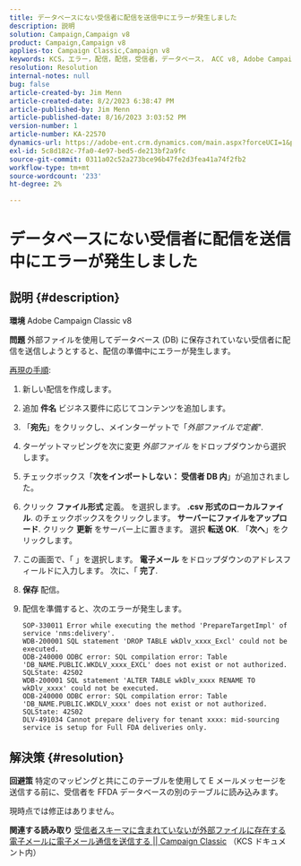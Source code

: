```yaml
---
title: データベースにない受信者に配信を送信中にエラーが発生しました
description: 説明
solution: Campaign,Campaign v8
product: Campaign,Campaign v8
applies-to: Campaign Classic,Campaign v8
keywords: KCS，エラー，配信，配信，受信者，データベース， ACC v8, Adobe Campaign Classic v8
resolution: Resolution
internal-notes: null
bug: false
article-created-by: Jim Menn
article-created-date: 8/2/2023 6:38:47 PM
article-published-by: Jim Menn
article-published-date: 8/16/2023 3:03:52 PM
version-number: 1
article-number: KA-22570
dynamics-url: https://adobe-ent.crm.dynamics.com/main.aspx?forceUCI=1&pagetype=entityrecord&etn=knowledgearticle&id=6b6596ca-6331-ee11-bdf3-6045bd006295
exl-id: 5c8d182c-7fa0-4e97-bed5-de213bf2a9fc
source-git-commit: 0311a02c52a273bce96b47fe2d3fea41a74f2fb2
workflow-type: tm+mt
source-wordcount: '233'
ht-degree: 2%

---
```


# データベースにない受信者に配信を送信中にエラーが発生しました

## 説明 {#description}


<b>環境</b>
Adobe Campaign Classic v8

<b>問題</b>
外部ファイルを使用してデータベース (DB) に保存されていない受信者に配信を送信しようとすると、配信の準備中にエラーが発生します。

<u>再現の手順</u>:

1. 新しい配信を作成します。
2. 追加 <b>件名</b> ビジネス要件に応じてコンテンツを追加します。
3. 「<b>宛先</b>」をクリックし、メインターゲットで「*外部ファイルで定義*&quot;.
4. ターゲットマッピングを次に変更 *外部ファイル* をドロップダウンから選択します。
5. チェックボックス「<b>次をインポートしない： </b><b>受信者</b><b> DB 内</b>」が追加されました。
6. クリック <b>ファイル形式 </b>定義。 を選択します。 <b>.csv 形式のローカルファイル</b>. のチェックボックスをクリックします。 <b>サーバーにファイルをアップロード</b>. クリック <b>更新</b> をサーバー上に置きます。 選択 <b>転送 OK</b>. 「<b>次へ</b>」をクリックします。
7. この画面で、「 」を選択します。 <b>電子メール</b> をドロップダウンのアドレスフィールドに入力します。 次に、「 <b>完了</b>.
8. <b>保存</b> 配信。
9. 配信を準備すると、次のエラーが発生します。




   ```
   SOP-330011 Error while executing the method 'PrepareTargetImpl' of service 'nms:delivery'.
   WDB-200001 SQL statement 'DROP TABLE wkDlv_xxxx_Excl' could not be executed.
   ODB-240000 ODBC error: SQL compilation error: Table 'DB_NAME.PUBLIC.WKDLV_xxxx_EXCL' does not exist or not authorized. SQLState: 42S02
   WDB-200001 SQL statement 'ALTER TABLE wkDlv_xxxx RENAME TO wkDlv_xxxx' could not be executed.
   ODB-240000 ODBC error: SQL compilation error: Table 'DB_NAME.PUBLIC.WKDLV_xxxx' does not exist or not authorized. SQLState: 42S02
   DLV-491034 Cannot prepare delivery for tenant xxxx: mid-sourcing service is setup for Full FDA deliveries only.
   ```



## 解決策 {#resolution}


<b>回避策</b>
特定のマッピングと共にこのテーブルを使用して E メールメッセージを送信する前に、受信者を FFDA データベースの別のテーブルに読み込みます。

現時点では修正はありません。

<b>関連する読み取り</b>
[受信者スキーマに含まれていないが外部ファイルに存在する電子メールに電子メール通信を送信する || Campaign Classic](https://experienceleague.adobe.com/docs/experience-cloud-kcs/kbarticles/KA-15917.html) （KCS ドキュメント内）
